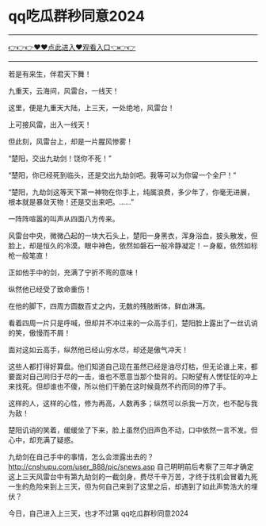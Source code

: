 # qq吃瓜群秒同意2024

<hr/> <a href="https://github.com/fetiyung/dhjui/issues/3">👉👉👉♥♥点此进入♥观看入口👈👉👉</a><hr/>


 若是有来生，伴君天下舞！

九重天，云海间，风雷台，一线天！

这里，便是九重天大陆，上三天，一处绝地，风雷台！

上可接风雷，出入一线天！

但此刻，风雷台上，却是一片腥风惨雾！

“楚阳，交出九劫剑！饶你不死！”

“楚阳，你已经死到临头，还是交出九劫剑吧。我等可以为你留一个全尸！”

“楚阳，九劫剑这等天下第一神物在你手上，纯属浪费，多少年了，你毫无进展，根本就是暴敛天物！还是交出来吧。……”

一阵阵喧嚣的叫声从四面八方传来。

风雷台中央，微微凸起的一块大石头上，楚阳一身黑衣，浑身浴血，披头散发，但脸上，却是恒久的冷漠。眼中神色，依然如磐石一般冷静凝定！－身躯，依然如标枪一般笔直！

正如他手中的剑，充满了宁折不弯的意味！

纵然他已经受了致命重伤！

在他的脚下，四周方圆数百丈之内，无数的残肢断体，鲜血淋漓。

看着四周一片只是呼喊，但却并不冲过来的一众高手们，楚阳脸上露出了一丝讥诮的笑，傲慢而不屑！

面对这如云高手，纵然他已经山穷水尽，却还是傲气冲天！

这些人都打得好算盘。他们知道自己现在虽然已经是油尽灯枯，但无论谁上来，都要面对自己同归于尽的一击，谁也不愿意当那个垫背的。只盼望有人愣怔怔的冲上来找死。但却谁也不傻，所以他们干脆在这时候竟然不约而同的停了手。

这样的人，这样的心性，修为再高，人数再多；纵然可以杀我一万次，也不配与我为敌！

楚阳讥诮的笑着，缓缓坐了下来，脸上虽然仍旧声色不动，口中依然一言不发。但心中，却充满了疑惑。

九劫剑在自己手中的事情，怎么会泄露出去的？
http://cnshupu.com/user_888/pic/snews.asp
自己明明前后考察了三年才确定这上三天风雷台中有第九劫剑的一截剑身，费尽千辛万苦，才终于找机会冒着九死一生的危险来到上三天，但为何自己来到了这里之后，却遇到了如此声势浩大的埋伏？

今日，自己进入上三天，也才不过第
qq吃瓜群秒同意2024
